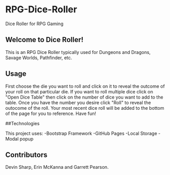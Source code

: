 # RPG-Dice-Roller
Dice Roller for RPG Gaming

## Welcome to Dice Roller! 

This is an RPG Dice Roller typically used for Dungeons and Dragons, Savage Worlds, Pathfinder, etc.

## Usage

First choose the die you want to roll and click on it to reveal the outcome of your roll on that particular die.
If you want to roll multiple dice click on "Open Dice Table" then click on the number of dice you want to add to the table. Once you have the number you desire click "Roll" to reveal the outocome of the roll.
Your most recent dice roll will be added to the bottom of the page for you to reference. Have fun!

##Technologies

This project uses:
  -Bootstrap Framework
  -GitHub Pages
  -Local Storage
  -Modal popup

## Contributors

Devin Sharp, Erin McKanna and Garrett Pearson.
